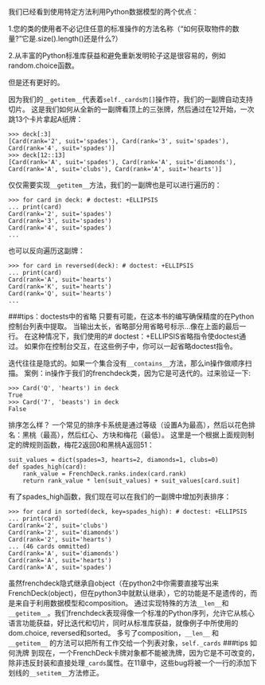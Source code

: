 我们已经看到使用特定方法利用Python数据模型的两个优点：

1.您的类的使用者不必记住任意的标准操作的方法名称（“如何获取物件的数量?”它是.size().length()还是什么?）

2.从丰富的Python标准库获益和避免重新发明轮子这是很容易的，例如random.choice函数。

但是还有更好的。

因为我们的`__getitem__`代表着`self._cards的[]`操作符，我们的一副牌自动支持切片。
这是我们如何从全新的一副牌看顶上的三张牌，然后通过在12开始，一次跳13个卡片拿起A纸牌：
```
>>> deck[:3]
[Card(rank='2', suit='spades'), Card(rank='3', suit='spades'), Card(rank='4', suit='spades')]
>>> deck[12::13]
[Card(rank='A', suit='spades'), Card(rank='A', suit='diamonds'), Card(rank='A', suit='clubs'), Card(rank='A', suit='hearts')]
```
仅仅需要实现`__getitem__`方法，我们的一副牌也是可以进行遍历的：
```
>>> for card in deck: # doctest: +ELLIPSIS 
... print(card)
Card(rank='2', suit='spades') 
Card(rank='3', suit='spades') 
Card(rank='4', suit='spades')
...
```
也可以反向遍历这副牌：

```
>>> for card in reversed(deck): # doctest: +ELLIPSIS 
... print(card)
Card(rank='A', suit='hearts')
Card(rank='K', suit='hearts')
Card(rank='Q', suit='hearts')
...
```
###tips：doctests中的省略
只要有可能，在这本书的编写确保精度的在Python控制台列表中提取。
当输出太长，省略部分用省略号标示…像在上面的最后一行。
在这种情况下，我们使用的# doctest：+ELLIPSIS省略指令使doctest通过。
如果你在控制台交互，在这些例子中，你可以一起省略doctest指令。

迭代往往是隐式的。如果一个集合没有`__contains__`方法，那么in操作做顺序扫描。
案例：in操作于我们的frenchdeck类，因为它是可迭代的。过来验证一下:
```
>>> Card('Q', 'hearts') in deck 
True
>>> Card('7', 'beasts') in deck 
False
```
排序怎么样？
一个常见的排序卡系统是通过等级（设置A为最高），然后以花色排名：黑桃（最高），然后红心、方块和梅花（最低）。
这里是一个根据上面规则制定的牌规则函数，梅花2返回0和黑桃A返回51：
```
suit_values = dict(spades=3, hearts=2, diamonds=1, clubs=0)
def spades_high(card):
	rank_value = FrenchDeck.ranks.index(card.rank)
	return rank_value * len(suit_values) + suit_values[card.suit]
```
有了spades_high函数，我们现在可以在我们的一副牌中增加列表排序：
```
>>> for card in sorted(deck, key=spades_high): # doctest: +ELLIPSIS 
... print(card)
Card(rank='2', suit='clubs')
Card(rank='2', suit='diamonds')
Card(rank='2', suit='hearts') 
... (46 cards ommitted) 
Card(rank='A', suit='diamonds') 
Card(rank='A', suit='hearts') 
Card(rank='A', suit='spades')
```
虽然frenchdeck隐式继承自object（在python2中你需要直接写出来FrenchDeck(object)，但在python3中就默认继承），它的功能是不是遗传的，而是来自于利用数据模型和composition。
通过实现特殊的方法`__len__`和`__getitem__`。我们frenchdeck表现得像一个标准的Python序列，允许它从核心语言功能获益，好比迭代和切片，同时从标准库获益，就像例子中所使用的dom.choice, reversed和sorted。
多亏了composition，`__len__` 和 `__getitem__` 的方法可以把所有工作交给一个列表对象，`self._cards`
###tips 如何洗牌
到现在，一个FrenchDeck卡牌对象都不能被洗牌，因为它是不可改变的，除非违反封装和直接处理`_cards`属性。在11章中，这些bug将被一个一行的添加下划线的`__setitem__`方法修正。
